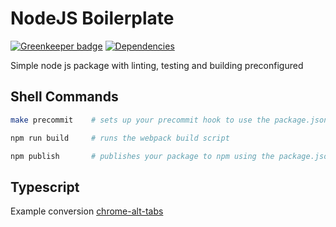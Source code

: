 # NodeJS Boilerplate

[![Greenkeeper badge](https://badges.greenkeeper.io/iamogbz/node-js-boilerplate.svg)](https://greenkeeper.io/)
[![Dependencies](https://david-dm.org/iamogbz/node-js-boilerplate.svg)](https://github.com/iamogbz/node-js-boilerplate)

Simple node js package with linting, testing and building preconfigured

## Shell Commands

```sh
make precommit    # sets up your precommit hook to use the package.json script
```

```sh
npm run build     # runs the webpack build script
```

```sh
npm publish       # publishes your package to npm using the package.json config
```

## Typescript

Example conversion [chrome-alt-tabs](https://github.com/iamogbz/chrome-alt-tabs/pull/9)
